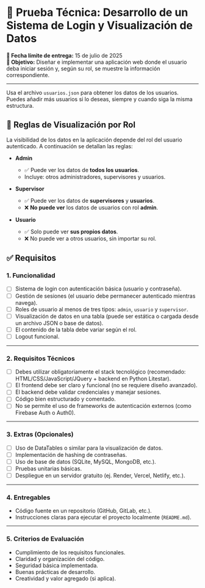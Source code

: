 # 🧪 Prueba Técnica: Desarrollo de un Sistema de Login y Visualización de Datos

**📅 Fecha límite de entrega:** 15 de julio de 2025  
**🎯 Objetivo:** Diseñar e implementar una aplicación web donde el usuario deba iniciar sesión y, según su rol, se muestre la información correspondiente.

---

Usa el archivo `usuarios.json` para obtener los datos de los usuarios. Puedes añadir más usuarios si lo deseas, siempre y cuando siga la misma estructura.

## 🔐 Reglas de Visualización por Rol

La visibilidad de los datos en la aplicación depende del rol del usuario autenticado. A continuación se detallan las reglas:

- **Admin**
  - ✅ Puede ver los datos de **todos los usuarios**.
  - Incluye: otros administradores, supervisores y usuarios.

- **Supervisor**
  - ✅ Puede ver los datos de **supervisores** y **usuarios**.
  - ❌ **No puede ver** los datos de usuarios con rol **admin**.

- **Usuario**
  - ✅ Solo puede ver **sus propios datos**.
  - ❌ No puede ver a otros usuarios, sin importar su rol.


## ✅ Requisitos

### 1. Funcionalidad

- [ ] Sistema de login con autenticación básica (usuario y contraseña).
- [ ] Gestión de sesiones (el usuario debe permanecer autenticado mientras navega).
- [ ] Roles de usuario al menos de tres tipos: `admin`, `usuario` y `supervisor`.
- [ ] Visualización de datos en una tabla (puede ser estática o cargada desde un archivo JSON o base de datos).
- [ ] El contenido de la tabla debe variar según el rol.
- [ ] Logout funcional.

---

### 2. Requisitos Técnicos

- [ ] Debes utilizar obligatoriamente el stack tecnológico (recomendado: HTML/CSS/JavaScript/JQuery + backend en Python Litestar).
- [ ] El frontend debe ser claro y funcional (no se requiere diseño avanzado).
- [ ] El backend debe validar credenciales y manejar sesiones.
- [ ] Código bien estructurado y comentado.
- [ ] No se permite el uso de frameworks de autenticación externos (como Firebase Auth o Auth0).

---

### 3. Extras (Opcionales)

- [ ] Uso de DataTables o similar para la visualización de datos.
- [ ] Implementación de hashing de contraseñas.
- [ ] Uso de base de datos (SQLite, MySQL, MongoDB, etc.).
- [ ] Pruebas unitarias básicas.
- [ ] Despliegue en un servidor gratuito (ej. Render, Vercel, Netlify, etc.).

---

### 4. Entregables

- Código fuente en un repositorio (GitHub, GitLab, etc.).
- Instrucciones claras para ejecutar el proyecto localmente (`README.md`).

---

### 5. Criterios de Evaluación

- Cumplimiento de los requisitos funcionales.
- Claridad y organización del código.
- Seguridad básica implementada.
- Buenas prácticas de desarrollo.
- Creatividad y valor agregado (si aplica).
